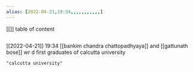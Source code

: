```yaml
---
alias: [2022-04-21,19:34,,,,,,,,,,,]
---
```

[[]]
table of content
```toc
```

[[2022-04-21]] 19:34
[[bankim chandra chattopadhyaya]] and [[gattunath bose]] wr d first graduates of calcutta university
```query
"calcutta university"
```